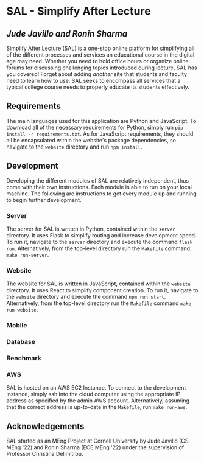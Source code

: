 # SAL - Simplify After Lecture
## *Jude Javillo and Ronin Sharma*

Simplify After Lecture (SAL) is a one-stop online platform for simplifying all
of the different processes and services an educational course in the digital
age may need. Whether you need to hold office hours or organize online forums
for discussing challenging topics introduced during lecture, SAL has you 
covered! Forget about adding *another* site that students and faculty need to
learn how to use. SAL seeks to encompass all services that a typical college
course needs to properly educate its students effectively.

## Requirements

The main languages used for this application are Python and JavaScript. To
download all of the necessary requirements for Python, simply run 
`pip install -r requirements.txt`. As for JavaScript requirements, they should
all be encapsulated within the website's package dependencies, so navigate to 
the `website` directory and run `npm install`.

## Development

Developing the different modules of SAL are relatively independent, thus come
with their own instructions. Each module is able to run on your local machine.
The following are instructions to get every module up and running to begin 
further development.

### Server

The server for SAL is written in Python, contained within the `server` 
directory. It uses Flask to simplify routing and increase development speed.
To run it, navigate to the `server` directory and execute the command 
`flask run`. Alternatively, from the top-level directory run the `Makefile`
command: `make run-server`.

### Website

The website for SAL is written in JavaScript, contained within the `website`
directory. It uses React to simplify component creation. To run it, navigate to
the `website` directory and execute the command `npm run start`. Alternatively,
from the top-level directory run the `Makefile` command `make run-website`.

### Mobile

### Database

### Benchmark

### AWS

SAL is hosted on an AWS EC2 Instance. To connect to the development instance,
simply ssh into the cloud computer using the appropriate IP address as specified
by the admin AWS account. Alternatively, assuming that the correct address is
up-to-date in the `Makefile`, run `make run-aws`.

## Acknowledgements

SAL started as an MEng Project at Cornell University by Jude Javillo (CS MEng 
'22) and Ronin Sharma (ECE MEng '22) under the supervision of Professor
Christina Delimitrou.
